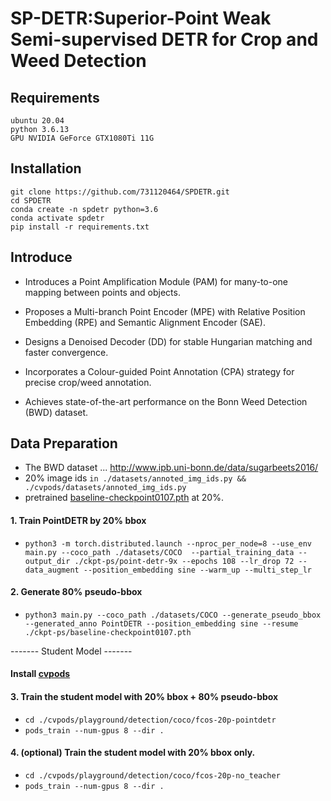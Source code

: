 # SP-DETR:Superior-Point Weak Semi-supervised DETR for Crop and Weed Detection

## Requirements

```
ubuntu 20.04
python 3.6.13
GPU NVIDIA GeForce GTX1080Ti 11G
```

## Installation

```
git clone https://github.com/731120464/SPDETR.git
cd SPDETR
conda create -n spdetr python=3.6
conda activate spdetr
pip install -r requirements.txt
```

## Introduce

* Introduces a Point Amplification Module (PAM) for many-to-one mapping between points and objects.

* Proposes a Multi-branch Point Encoder (MPE) with Relative Position Embedding (RPE) and Semantic Alignment Encoder (SAE).

* Designs a Denoised Decoder (DD) for stable Hungarian matching and faster convergence.

* Incorporates a Colour-guided Point Annotation (CPA) strategy for precise crop/weed annotation.

* Achieves state-of-the-art performance on the Bonn Weed Detection (BWD) dataset.

## Data Preparation

* The BWD dataset ... http://www.ipb.uni-bonn.de/data/sugarbeets2016/
* 20% image ids ```in ./datasets/annoted_img_ids.py && ./cvpods/datasets/annoted_img_ids.py```
* pretrained [baseline-checkpoint0107.pth](https://pan.baidu.com/s/1oiUDZqCk5D8bQjmMqb5ydw?pwd=3pux) at 20%.


#### 1. Train PointDETR by 20% bbox

* ```python3 -m torch.distributed.launch --nproc_per_node=8 --use_env main.py --coco_path ./datasets/COCO  --partial_training_data --output_dir ./ckpt-ps/point-detr-9x --epochs 108 --lr_drop 72 --data_augment --position_embedding sine --warm_up --multi_step_lr```

#### 2. Generate 80% pseudo-bbox 

* ```python3 main.py --coco_path ./datasets/COCO --generate_pseudo_bbox --generated_anno PointDETR --position_embedding sine --resume ./ckpt-ps/baseline-checkpoint0107.pth```

-------  Student Model -------

#### Install [cvpods](https://github.com/Megvii-BaseDetection/cvpods)

#### 3. Train the student model with 20% bbox + 80% pseudo-bbox

* ```cd ./cvpods/playground/detection/coco/fcos-20p-pointdetr```
* ``` pods_train --num-gpus 8 --dir . ```

#### 4. (optional) Train the student model with 20% bbox only. 

* ```cd ./cvpods/playground/detection/coco/fcos-20p-no_teacher```
* ``` pods_train --num-gpus 8 --dir . ```
